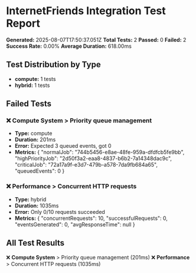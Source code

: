 # InternetFriends Integration Test Report

**Generated:** 2025-08-07T17:50:37.051Z
**Total Tests:** 2
**Passed:** 0
**Failed:** 2
**Success Rate:** 0.00%
**Average Duration:** 618.00ms

## Test Distribution by Type

- **compute:** 1 tests
- **hybrid:** 1 tests

## Failed Tests

### ❌ Compute System > Priority queue management
- **Type:** compute
- **Duration:** 201ms
- **Error:** Expected 3 queued events, got 0
- **Metrics:** {
  "normalJob": "744b5456-e8ae-48fe-959a-dfdfcb5fe9bb",
  "highPriorityJob": "2d50f3a2-eaa8-4837-b6b2-7a14348dac9c",
  "criticalJob": "72a17a9f-e3d7-479b-a578-7da9fb684a65",
  "queuedEvents": 0
}

### ❌ Performance > Concurrent HTTP requests
- **Type:** hybrid
- **Duration:** 1035ms
- **Error:** Only 0/10 requests succeeded
- **Metrics:** {
  "concurrentRequests": 10,
  "successfulRequests": 0,
  "eventsGenerated": 0,
  "avgResponseTime": null
}


## All Test Results

❌ **Compute System** > Priority queue management (201ms)
❌ **Performance** > Concurrent HTTP requests (1035ms)
